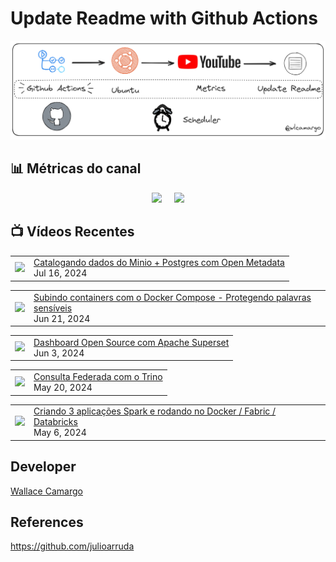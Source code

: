 # Update Readme with Github Actions

![Imagemi](./assets/architecture.png)


## 📊 Métricas do canal

<div style="display: flex; justify-content: center;">
  <div style="margin-right: 10px;">
    <a href="http://youtube.com/@wallacecamargo1043?sub_confirmation=1">
      <img src="https://img.shields.io/youtube/channel/subscribers/UCK0B4IoF57JoiVVVeEcN8-A" />
    </a>
  </div>

  <div style="margin-left: 10px;">
    <a href="http://youtube.com/@wallacecamargo1043?sub_confirmation=1">
      <img src="https://img.shields.io/youtube/channel/views/UCK0B4IoF57JoiVVVeEcN8-A" />
    </a>
  </div>
</div>


## 📺 Vídeos Recentes

<!-- YOUTUBE:START --><table><tr><td><a href="https://www.youtube.com/watch?v=r0X-c7lWT8U"><img width="140px" src="https://i.ytimg.com/vi/r0X-c7lWT8U/mqdefault.jpg"></a></td>
<td><a href="https://www.youtube.com/watch?v=r0X-c7lWT8U">Catalogando dados do Minio + Postgres com Open Metadata</a><br/>Jul 16, 2024</td></tr></table>
<table><tr><td><a href="https://www.youtube.com/watch?v=jYVmd-trlr4"><img width="140px" src="https://i.ytimg.com/vi/jYVmd-trlr4/mqdefault.jpg"></a></td>
<td><a href="https://www.youtube.com/watch?v=jYVmd-trlr4">Subindo containers com o Docker Compose - Protegendo palavras sensíveis</a><br/>Jun 21, 2024</td></tr></table>
<table><tr><td><a href="https://www.youtube.com/watch?v=Njuc7Uw7GZE"><img width="140px" src="https://i.ytimg.com/vi/Njuc7Uw7GZE/mqdefault.jpg"></a></td>
<td><a href="https://www.youtube.com/watch?v=Njuc7Uw7GZE">Dashboard Open Source com Apache Superset</a><br/>Jun 3, 2024</td></tr></table>
<table><tr><td><a href="https://www.youtube.com/watch?v=b5jug57mStg"><img width="140px" src="https://i.ytimg.com/vi/b5jug57mStg/mqdefault.jpg"></a></td>
<td><a href="https://www.youtube.com/watch?v=b5jug57mStg">Consulta Federada com o Trino</a><br/>May 20, 2024</td></tr></table>
<table><tr><td><a href="https://www.youtube.com/watch?v=AvxgoJAXvwc"><img width="140px" src="https://i.ytimg.com/vi/AvxgoJAXvwc/mqdefault.jpg"></a></td>
<td><a href="https://www.youtube.com/watch?v=AvxgoJAXvwc">Criando 3 aplicações Spark e rodando no Docker / Fabric / Databricks</a><br/>May 6, 2024</td></tr></table>
<!-- YOUTUBE:END -->


## Developer

[Wallace Camargo](https://www.linkedin.com/in/wallace-camargo-35b615171/) 


## References

https://github.com/julioarruda








